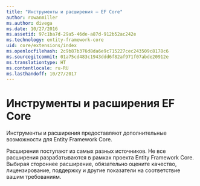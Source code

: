 ```yaml
---
title: "Инструменты и расширения — EF Core"
author: rowanmiller
ms.author: divega
ms.date: 10/27/2016
ms.assetid: 97c1ba7d-29a5-46de-a87d-912b52ac242e
ms.technology: entity-framework-core
uid: core/extensions/index
ms.openlocfilehash: 2c9b87b376d8da6e9c715227cec243509c8178c6
ms.sourcegitcommit: 01a75cd483c1943ddd6f82af971f07abde20912e
ms.translationtype: HT
ms.contentlocale: ru-RU
ms.lasthandoff: 10/27/2017
---
```

# <a name="ef-core-tools--extensions"></a>Инструменты и расширения EF Core

Инструменты и расширения предоставляют дополнительные возможности для Entity Framework Core.

Расширения поступают из самых разных источников. Не все расширения разрабатываются в рамках проекта Entity Framework Core. Выбирая стороннее расширение, обязательно оцените качество, лицензирование, поддержку и другие показатели на соответствие вашим требованиям.
